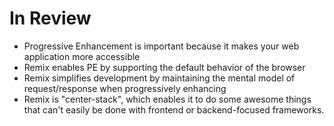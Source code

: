 # In Review

- Progressive Enhancement is important because it makes your web application more accessible
- Remix enables PE by supporting the default behavior of the browser
- Remix simplifies development by maintaining the mental model of request/response when progressively enhancing
- Remix is "center-stack", which enables it to do some awesome things that can't easily be done with frontend or backend-focused frameworks.

